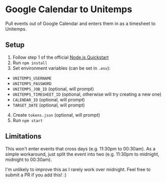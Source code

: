 # Google Calendar to Unitemps

Pull events out of Google Calendar and enters them in as a timesheet to Unitemps.

## Setup

1. Follow step 1 of the official [Node.js Quickstart](https://developers.google.com/calendar/quickstart/nodejs)
2. Run `npm install`
3. Set environment variables (can be set in `.env`):
- `UNITEMPS_USERNAME`
- `UNITEMPS_PASSWORD`
- `UNITEMPS_JOB_ID` (optional, will prompt)
- `UNITEMPS_TIMESHEET_ID` (optional, otherwise will try creating a new one)
- `CALENDAR_ID` (optional, will prompt)
- `TARGET_DATE` (optional, will prompt)
4. Create `tokens.json` (optional, will prompt)
5. Run `npm start`

## Limitations

This won't enter events that cross days (e.g. 11:30pm to 00:30am). As a simple workaround, just split the event into two (e.g. 11:30pm to midnight, midnight to 00:30am).

I'm unlikely to improve this as I rarely work over midnight. Feel free to submit a PR if you add this! :)
